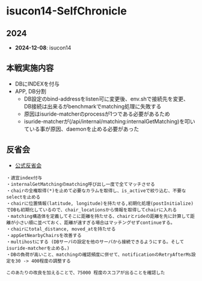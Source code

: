 # isucon14-SelfChronicle

## 2024
- **2024-12-08**: isucon14

## 本戦実施内容
- DBにINDEXを付与
- APP, DB分割
  - DB設定のbind-addressをlisten可に変更後、env.shで接続先を変更、DB接続は出来るがbenchmarkでmatching処理に失敗する
  - 原因はisuride-matcherのprocessが1つである必要があるため
  - isuride-matcherが(/api/internal/matching:internalGetMatching)を叩いている事が原因、daemonを止める必要があった

## 反省会
- [公式反省会](https://lycorptech-jp.connpass.com/event/340046/)
```
・適宜index付与
・internalGetMatchingのmatching呼び出し一度で全てマッチさせる
・chairの全権取得(*)を止めて必要なカラムを取得し、is_activeで絞り込む、不要なselectを止める
・chairに位置情報(latitude, longitude)を持たせる,初期化処理(postInitialize)でDBも初期化しているので、chair_locationsから情報を取得してchairに入れる
・matching構造体を定義してそこに距離を持たせる、chairとrideの距離を先に計算して距離が小さい順に並べておく、距離が遠すぎる場合はマッチングせずcontinueする。
・chairにtotal_distance, moved_atを持たせる
・appGetNearbyChairsを改善する
・multihostにする (DBサーバの設定を他のサーバから接続できるようにする。そしてisuride-matcherを止める。)
・DBの負荷が高いこと、matchingの確認頻度に併せて、notificationのRetryAfterMs設定を30 -> 400程度の調整する

このあたりの改良を加えることで、75000 程度のスコアが出ることを確認した


```

